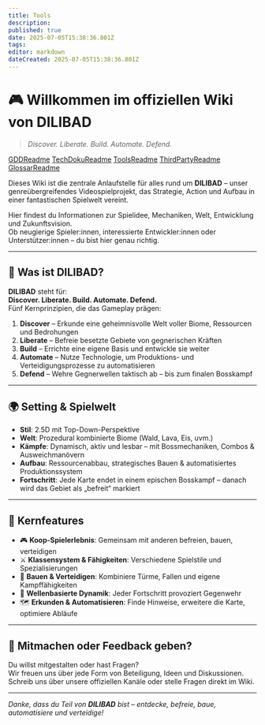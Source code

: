 ```yaml
---
title: Tools
description: 
published: true
date: 2025-07-05T15:38:36.801Z
tags: 
editor: markdown
dateCreated: 2025-07-05T15:38:36.801Z
---
```


# 🎮 Willkommen im offiziellen Wiki von **DILIBAD**

> *Discover. Liberate. Build. Automate. Defend.*

[GDDReadme](GDDReadme.md)
[TechDokuReadme](TechDokuReadme.md)
[ToolsReadme](ToolsReadme.md)
[ThirdPartyReadme](ThirdPartyReadme.md)
[GlossarReadme](GlossarReadme.md)



Dieses Wiki ist die zentrale Anlaufstelle für alles rund um **DILIBAD** – unser genreübergreifendes Videospielprojekt, das Strategie, Action und Aufbau in einer fantastischen Spielwelt vereint.

Hier findest du Informationen zur Spielidee, Mechaniken, Welt, Entwicklung und Zukunftsvision.  
Ob neugierige Spieler:innen, interessierte Entwickler:innen oder Unterstützer:innen – du bist hier genau richtig.

---

## 📌 Was ist DILIBAD?

**DILIBAD** steht für:  
**Discover. Liberate. Build. Automate. Defend.**  
Fünf Kernprinzipien, die das Gameplay prägen:

1. **Discover** – Erkunde eine geheimnisvolle Welt voller Biome, Ressourcen und Bedrohungen  
2. **Liberate** – Befreie besetzte Gebiete von gegnerischen Kräften  
3. **Build** – Errichte eine eigene Basis und entwickle sie weiter  
4. **Automate** – Nutze Technologie, um Produktions- und Verteidigungsprozesse zu automatisieren  
5. **Defend** – Wehre Gegnerwellen taktisch ab – bis zum finalen Bosskampf

---

## 🌍 Setting & Spielwelt

- **Stil**: 2.5D mit Top-Down-Perspektive  
- **Welt**: Prozedural kombinierte Biome (Wald, Lava, Eis, uvm.)  
- **Kämpfe**: Dynamisch, aktiv und lesbar – mit Bossmechaniken, Combos & Ausweichmanövern  
- **Aufbau**: Ressourcenabbau, strategisches Bauen & automatisiertes Produktionssystem  
- **Fortschritt**: Jede Karte endet in einem epischen Bosskampf – danach wird das Gebiet als „befreit“ markiert

---

## 🧩 Kernfeatures

- 🎮 **Koop-Spielerlebnis**: Gemeinsam mit anderen befreien, bauen, verteidigen  
- ⚔️ **Klassensystem & Fähigkeiten**: Verschiedene Spielstile und Spezialisierungen  
- 🧱 **Bauen & Verteidigen**: Kombiniere Türme, Fallen und eigene Kampffähigkeiten  
- 🔁 **Wellenbasierte Dynamik**: Jeder Fortschritt provoziert Gegenwehr  
- 🗺️ **Erkunden & Automatisieren**: Finde Hinweise, erweitere die Karte, optimiere Abläufe



---

## 💬 Mitmachen oder Feedback geben?

Du willst mitgestalten oder hast Fragen?  
Wir freuen uns über jede Form von Beteiligung, Ideen und Diskussionen.  
Schreib uns über unsere offiziellen Kanäle oder stelle Fragen direkt im Wiki.

---

*Danke, dass du Teil von **DILIBAD** bist – entdecke, befreie, baue, automatisiere und verteidige!*
